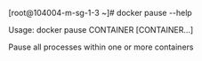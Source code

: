 
[root@104004-m-sg-1-3 ~]# docker pause --help

Usage:	docker pause CONTAINER [CONTAINER...]

Pause all processes within one or more containers